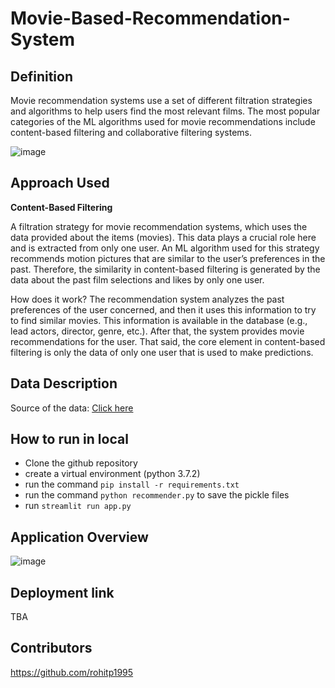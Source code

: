 # Movie-Based-Recommendation-System

## Definition
Movie recommendation systems use a set of different filtration strategies and algorithms to help users find the most relevant films. The most popular categories of the ML algorithms used for movie recommendations include content-based filtering and collaborative filtering systems.

![image](https://user-images.githubusercontent.com/29440153/177043719-c8f9794c-bcb2-41f2-ada4-9ae608fab159.png)

## Approach Used

**Content-Based Filtering**

A filtration strategy for movie recommendation systems, which uses the data provided about the items (movies). This data plays a crucial role here and is extracted from only one user. An ML algorithm used for this strategy recommends motion pictures that are similar to the user’s preferences in the past. Therefore, the similarity in content-based filtering is generated by the data about the past film selections and likes by only one user.

How does it work? The recommendation system analyzes the past preferences of the user concerned, and then it uses this information to try to find similar movies. This information is available in the database (e.g., lead actors, director, genre, etc.). After that, the system provides movie recommendations for the user. That said, the core element in content-based filtering is only the data of only one user that is used to make predictions.

## Data Description
Source of the data: <a href = https://www.kaggle.com/datasets/tmdb/tmdb-movie-metadata> Click here </a>

## How to run in local

* Clone the github repository 
* create a virtual environment (python 3.7.2) 
* run the command ```pip install -r requirements.txt```
* run the command ```python recommender.py``` to save the pickle files
* run ```streamlit run app.py```

## Application Overview

![image](https://user-images.githubusercontent.com/29440153/177044151-c7d9bdf0-ce62-4b22-94e0-8405013b76e8.png)

## Deployment link 
TBA

## Contributors
https://github.com/rohitp1995
